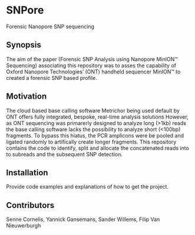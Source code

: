 # SNPore
Forensic Nanopore SNP sequencing

## Synopsis

The aim of the paper (Forensic SNP Analysis using Nanopore MinION™ Sequencing) associating this repository was to asses the capability of Oxford Nanopore Technologies’ (ONT) handheld sequencer MinION™ to created a forensic SNP based profile. 

## Motivation

The cloud based base calling software Metrichor being used default by ONT offers fully integrated, bespoke, real-time analysis solutions However, as ONT sequencing was primarerly designed to analyze long (>1kb) reads the base calling software lacks the possibility to analyze short (<100bp) fragments. 
To bypass this hiatus, the PCR amplicons were be pooled and ligated randomly to artifically create longer fragments. 
This repository contains the code to identify, split and allocate the concatenated reads into to subreads and the subsequent SNP detection. 

## Installation

Provide code examples and explanations of how to get the project.

## Contributors

Senne Cornelis,
Yannick Gansemans,
Sander Willems,
Filip Van Nieuwerburgh 
